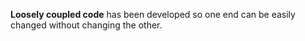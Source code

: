 **Loosely coupled code** has been developed so one end can be easily changed without changing the other.
